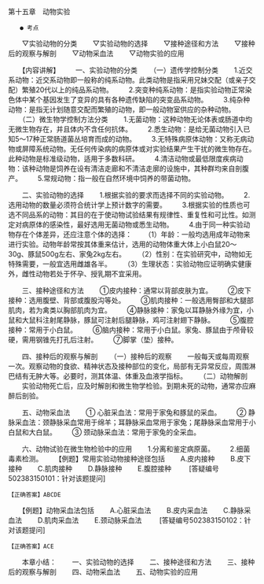 第十五章　动物实验
 
 	　　● 考点
　　▽实验动物的分类
　　▽实验动物的选择
　　▽接种途径和方法
　　▽接种后的观察与解剖
　　▽动物采血法 
　　▽动物实验的应用

　　【内容讲解】
　　一、实验动物的分类
　　（一）遗传学控制分类
　　1.近交系动物：近交系动物即一般称的纯系动物。此类动物是指采用兄妹交配（或亲子交配）繁殖20代以上的纯品系动物。
　　2.突变种纯系动物：是指实验动物正常染色体中某个基因发生了变异的具有各种遗传缺陷的突变品系动物。
　　3.纯杂种动物：是指无计划随意交配而繁殖的动物，即一般动物室供应的杂种动物。
　　（二）微生物学控制方法分类
　　1.无菌动物：这种动物无论体表或肠道中均无微生物存在，并且体内不含任何抗体。
　　2.悉生动物：是给无菌动物引入已知5～17种正常肠道菌丛培育而成的动物。
　　3.无特殊病原体动物：又称无病动物或屏障系统动物。无任何传染病的病原体或对实验结果产生干扰的微生物存在。此种动物是标准级动物，适用于多数科研。
　　4.清洁动物或最低限度疾病动物：该种动物是饲养在设有清洁走廊和不清洁走廓的设施中，其种群均来自剖腹产。
　　5.常规动物：指一般在自然环境中饲养的带菌动物。

　　二、实验动物的选择
　　1.根据实验的要求而选择不同的实验动物。
　　2.选用动物的数量必须符合统计学上预计数字的需要。
　　3.根据实验的性质也可选不同品系的动物：其目的在于使动物试验结果有规律性、重复性和可比性。如测定对病原体的感染性，最好选用无菌动物或悉生动物。
　　4.由于同一种实验动物存在个体差异，还应注意个体的选择：
　　（1）年龄：一般均选用成年动物来进行实验。动物年龄常按其体重来估计，选用的动物体重大体上小白鼠20～30g、豚鼠500g左右、家兔2kg左右。
　　（2）性别：在实验研究中，动物如无特殊需要，一般宜选用雌雄各半。
　　（3）生理状态：实验动物应证明确实健康外，雌性动物若处于怀孕、授乳期不宜采用。

　　三、接种途径和方法
　　①皮内接种：通常以背部皮肤为宜。
　　②皮下接种：选用腹壁、背部或腹股沟等处。
　　③肌肉接种：一般选用臀部和大腿部肌肉，若为禽类以胸部肌肉为宜。
　　④静脉接种：家兔以耳静脉外缘为宜，小鼠和大鼠科注射尾静脉，豚鼠可注射后腿静脉，鸡可注射翅下静脉。
　　⑤腹腔接种：常用于小白鼠。
　　⑥脑内接种：常用于小白鼠。家兔、豚鼠由于颅骨较硬，需用钢锥先打孔后注射。
　　⑦脚掌（垫）接种。

　　四、接种后的观察与解剖
　　（一）接种后的观察
　　一般每天或每周观察一次。观察动物的食欲、精神状态及接种部位的变化，局部有无异常反应，周围淋巴结有无肿大等。必要时，测其体温、体重及血液学指标。
　　（二）动物解剖
　　实验动物死亡后，应及时解剖和微生物学检验。到期未死的动物，通常亦应麻醉后剖验。

　　五、动物采血法
　　① 心脏采血法：常用于家兔和豚鼠的采血。
　　② 静脉采血法：颈静脉采血常用于绵羊；耳静脉采血常用于家兔；尾静脉采血常用于小白鼠和大白鼠。
　　③ 颈动脉采血法：常用于家兔的全采血。

　　六、动物试验在微生物检验中的应用
　　1.分离和鉴定病原菌。
　　2.细菌毒素检测。
　　【例题】常用实验动物接种途径包括
　　A.皮内接种
　　B.皮下接种
　　C.肌肉接种
　　D.静脉接种
　　E.腹腔接种
　　 [答疑编号502383150101：针对该题提问]
	 
 	 
	【正确答案】ABCDE

	

　　【例题】动物采血法包括
　　A.心脏采血法
　　B.皮内采血法
　　C.静脉采血法
　　D.肌肉采血法
　　E.颈动脉采血法
　　 [答疑编号502383150102：针对该题提问]
	 
 	 
	【正确答案】ACE

	

　　本章小结：
　　一、实验动物的选择
　　二、接种途径和方法
　　三、接种后的观察与解剖
　　四、动物采血法 
　　五、动物实验的应用	 


